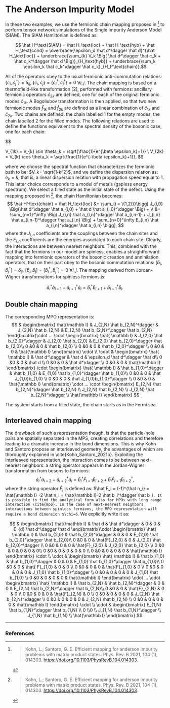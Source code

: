 # The Anderson Impurity Model 

In these two examples, we use the fermionic chain mapping proposed in [^khon_efficient_2021] to perform tensor network simulations of the Single Impurity Anderson Model (SIAM). The SIAM Hamiltonian is defined as:

```math
    \hat H^\text{SIAM}  = \hat H_\text{loc} + \hat H_\text{hyb} + \hat H_\text{cond} = \overbrace{\epsilon_d \hat d^\dagger \hat d}^{\hat H_\text{loc}} + \underbrace{\sum_{k} V_k \Big( \hat d^\dagger \hat c_k + \hat c_k^\dagger \hat d \Big)}_{H_\text{hyb}} + \underbrace{\sum_k \epsilon_k \hat c_k^\dagger \hat c_k}_{H_I^\text{chain}}.
```

All of the operators obey to the usual fermionic anti-commutation relations: $\{\hat c_i, \hat c_j^\dagger \} = \delta_{ij}$, $\{\hat c_i, \hat c_j \} =\{\hat c_i^\dagger, \hat c_j^\dagger \} =0$ $\forall i,j$. The chain mapping is based on a thermofield-like transformation [2], performed with fermions: ancillary fermionic operators $\hat c_{2k}$ are defined, one for each of the original fermionic modes $\hat c_{1k}$. A Bogoliubov transformation is then applied, so that two new fermionic modes $\hat f_{1k}$ and $\hat f_{2k}$ are defined as a linear combination of $\hat c_{1k}$ and $\hat c_{2k}$. Two chains are defined: the chain labelled $1$ for the empty modes, the chain labelled $2$ for the filled modes.
The following relations are used to define the functions equivalent to the spectral density of the bosonic case, one for each chain:

$$

   V_{1k} = V_{k} \sin \theta_k = \sqrt{\frac{1}{e^{\beta \epsilon_k}+1}} \\
   V_{2k} = V_{k} \cos \theta_k = \sqrt{\frac{1}{e^{-\beta \epsilon_k}+1}}, 
$$    

where we choose the spectral function that characterizes the fermionic bath to be: $V_k= \sqrt{1-k^2}$, and we define the dispersion relation as: $e_k = k$, that is, a linear dispersion relation with propagation speed equal to $1$. This latter choice corresponds to a model of metals (gapless energy spectrum). We select a filled state as the initial state of the defect.
Using the mapping proposed in [^khon_efficient_2021], the chain Hamiltonian becomes:
$$
    \hat H^\text{chain}  = \hat H_\text{loc} &+ \sum_{i = \{1,2\}}\bigg[ J_{i,0} \Big(\hat d^\dagger \hat a_{i,0} + \hat d \hat a_{i,0}^\dagger \Big) + \\ &+ \sum_{n=1}^\infty  \Big( J_{i,n} \hat a_{i,n}^\dagger \hat a_{i,n-1} +  J_{i,n} \hat  a_{i,n-1}^\dagger \hat a_{i,n} \Big) + \sum_{n=0}^\infty E_{i,n} \hat  a_{i,n}^\dagger \hat a_{i,n} \bigg],
$$
where the $J_{i,n}$ coefficients are the couplings between the chain sites and the $E_{i,n}$ coefficients are the energies associated to each chain site. Clearly, the interactions are between nearest neighbors. This, combined with the fact that the fermions in our model are spinless, enables a straightforward mapping into fermionic operators of the bosonic creation and annihilation operators, that on their part obey to the bosonic commutation relations: $[\hat b_i, \hat b_j^\dagger] = \delta_{ij}$, $[\hat b_i, \hat b_j] =[\hat b_i^\dagger, \hat b_j^\dagger] =0$ $\forall i,j$. The mapping derived from Jordan-Wigner transformations for spinless fermions is:

$$
    \hat a_{i}^\dagger \hat a_{i+1} + \hat a_{i+1}^\dagger \hat a_{i} = \hat b_{i}^\dagger \hat b_{i+1} + \hat b_{i+1}^\dagger \hat b_{i}.  
$$

## Double chain mapping

The corresponding MPO representation is:
$$
&
\begin{bmatrix}
 \hat{\mathbb I} & J_{2,N} \hat b_{2,N}^\dagger & J_{2,N} \hat b_{2,N} & E_{2,N} \hat b_{2,N}^\dagger \hat b_{2,N} 
\end{bmatrix}\cdot ... \cdot
\begin{bmatrix}
 \hat{ \mathbb I} & J_{2,0} \hat b_{2,0}^\dagger & J_{2,0} \hat b_{2,0} & E_{2,0} \hat b_{2,0}^\dagger \hat b_{2,0}\\
0 &0 & 0 & \hat b_{2,0} \\
0 &0 & 0 & \hat b_{2,0}^\dagger \\
0 &0 & 0 & \hat{\mathbb I}
\end{bmatrix}
\cdot \\ \cdot &
\begin{bmatrix}
 \hat{ \mathbb I} & \hat d^\dagger & \hat d & \epsilon_d \hat d^\dagger \hat d\\
0 &0 & 0 & \hat d \\
0 &0 & 0 & \hat d^\dagger \\
0 &0 & 0 & \hat{\mathbb I}
\end{bmatrix}
\cdot 
\begin{bmatrix}
 \hat{ \mathbb I} & \hat b_{1,0}^\dagger & \hat b_{1,0} & E_{1,0} \hat b_{1,0}^\dagger \hat b_{1,0}\\
0 &0 & 0 & \hat J_{1,0}b_{1,0} \\
0 &0 & 0 & \hat J_{1,0}b_{1,0}^\dagger \\
0 &0 & 0 & \hat{\mathbb I}
\end{bmatrix}
\cdot  ... \cdot
\begin{bmatrix}
 E_{2,N} \hat b_{2,N}^\dagger \hat b_{2,N} \\ J_{2,N} \hat b_{2,N} \\ J_{2,N} \hat b_{2,N}^\dagger \\ \hat{\mathbb I}
\end{bmatrix}
$$

The system starts from a filled state, the chain starts as in the Fermi sea.

## Interleaved chain mapping

The drawback of such a representation though, is that the particle-hole pairs are spatially separated in the MPS, creating correlations and therefore leading to a dramatic increase in the bond dimensions. This is why Kohn and Santoro propose an interleaved geometry, the advantages of which are thoroughly explained in \cite{Kohn_Santoro_2021b}. Exploiting the interleaved representation, the interaction comes to be between next-nearest neighbors: a string operator appears in the Jordan-Wigner transformation from bosons to fermions:
$$
    \hat a_{i}^\dagger \hat a_{i+2} + \hat a_{i+2}^\dagger \hat a_{i} = \hat b_{i}^\dagger \hat F_{i+1} \hat b_{i+2} + \hat b_{i} \hat F_{i+1} \hat b_{i+2}^\dagger,
$$
where the string operator $\hat F_i$ is defined as: $\hat F_i = (-1)^{\hat n_i} = \hat{\mathbb I} -2 \hat n_i = \hat{\mathbb I}-2 \hat b_i^\dagger \hat b_i`. It is possible to find the analytical form also for MPOs with long range interaction \cite{mpo}. In the case of next-nearest neighbors interactions between spinless fermions, the MPO representation will require a bond dimension $\chi=6`. We explicitly write it as:

$$
&
\begin{bmatrix}
 \hat{\mathbb I} & \hat d & \hat d^\dagger & 0 & 0 & E_{d} \hat d^\dagger \hat d 
\end{bmatrix}\cdot
\begin{bmatrix}
 \hat{ \mathbb I} & \hat b_{2,0} & \hat b_{2,0}^\dagger & 0 & 0 & E_{2,0} \hat b_{2,0}^\dagger \hat b_{2,0}\\
0 &0 & 0 & \hat{F}_{2,0} & 0 & J_{2,0} \hat b_{2,0}^\dagger \\
0 &0 & 0 & 0 & \hat{F}_{2,0} & J_{2,0} \hat b_{2,0} \\
0 &0 & 0 & 0 & 0 &  0\\
0 &0 & 0 & 0 & 0 & 0 \\
0 &0 & 0 & 0 & 0 & \hat{\mathbb I}
\end{bmatrix}
\cdot \\ \cdot &
\begin{bmatrix}
 \hat{ \mathbb I} & \hat b_{1,0} & \hat b_{1,0}^\dagger & 0 & 0 & E_{1,0} \hat b_{1,0}^\dagger \hat b_{1,0}\\
0 &0 & 0 & \hat{ F}_{1,0} & 0 & 0 \\
0 &0 & 0 & 0 & \hat{F}_{1,0} & 0 \\
0 &0 & 0 & 0 & 0 & J_{1,0} \hat b_{1,0}^\dagger \\
0 &0 & 0 & 0 & 0 & J_{1,0} \hat b_{1,0} \\
0 &0 & 0 & 0 & 0 & \hat{\mathbb I}
\end{bmatrix}
\cdot ... \cdot 
\begin{bmatrix}
 \hat{ \mathbb I} & \hat b_{2,N} & \hat b_{2,N}^\dagger & 0 & 0 & E_{2,N} \hat b_{2,N}^\dagger \hat b_{2,N}\\
0 &0 & 0 & \hat{F}_{2,N} & 0 & 0 \\
0 &0 & 0 & 0 & \hat{F}_{2,N} & 0 \\
0 &0 & 0 & 0 & 0 & J_{2,N} \hat b_{2,N}^\dagger \\
0 &0 & 0 & 0 & 0 & J_{2,N} \hat b_{2,N} \\
0 &0 & 0 & 0 & 0 & \hat{\mathbb I}
\end{bmatrix}
\cdot \\ \cdot &
\begin{bmatrix}
 E_{1,N} \hat b_{1,N}^\dagger \hat b_{1,N} \\ 0 \\0 \\ J_{1,N} \hat b_{1,N}^\dagger \\ J_{1,N} \hat b_{1,N} \\ \hat{\mathbb I}
\end{bmatrix} 
$$
________________
### References

[^khon_efficient_2021]: 
    > Kohn, L.; Santoro, G. E. Efficient mapping for anderson impurity problems with matrix product states. Phys. Rev. B 2021, 104 (1), 014303. https://doi.org/10.1103/PhysRevB.104.014303.

[^devega_thermo_2015]:
    > de Vega, I.; Banuls, M-.C. Thermofield-based chain-mapping approach for open quantum systems. Phys. Rev. A 2015, 92 (5), 052116. https://doi.org/10.1103/PhysRevA.92.052116.
    
